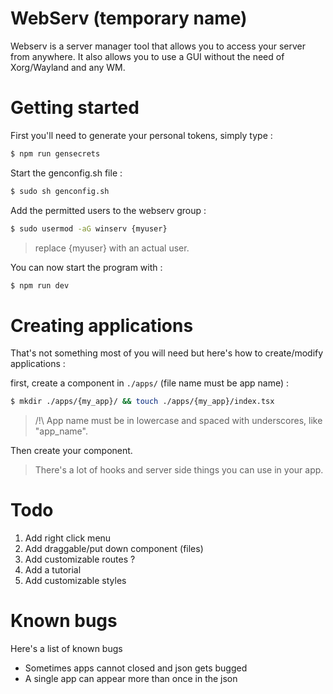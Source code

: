 
# WebServ (temporary name)

Webserv is a server manager tool that allows you to access your server from anywhere.
It also allows you to use a GUI without the need of Xorg/Wayland and any WM.

# Getting started

First you'll need to generate your personal tokens, simply type :
```bash
$ npm run gensecrets
```

Start the genconfig.sh file :
```bash
$ sudo sh genconfig.sh
```

Add the permitted users to the webserv group :
```bash
$ sudo usermod -aG winserv {myuser}
```
> replace {myuser} with an actual user.

You can now start the program with :
```bash
$ npm run dev
```

# Creating applications

That's not something most of you will need but here's how to create/modify applications :

first, create a component in `./apps/` (file name must be app name) :
```bash
$ mkdir ./apps/{my_app}/ && touch ./apps/{my_app}/index.tsx
```

> /!\ App name must be in lowercase and spaced with underscores, like "app_name".

Then create your component.

> There's a lot of hooks and server side things you can use in your app.

# Todo

1. Add right click menu
2. Add draggable/put down component (files)
3. Add customizable routes ?
4. Add a tutorial
5. Add customizable styles

# Known bugs

Here's a list of known bugs

- Sometimes apps cannot closed and json gets bugged
- A single app can appear more than once in the json
